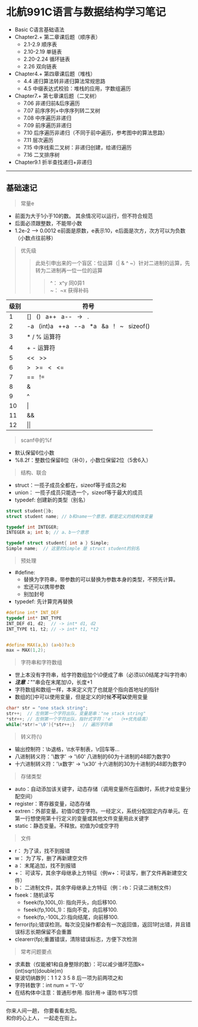 # 北航991C语言与数据结构学习笔记
* Basic C语言基础语法
* Chapter2.+ 第二章课后题（顺序表）
    * 2.1-2.9 顺序表  
    * 2.10-2.19 单链表
    * 2.20-2.24 循环链表
    * 2.26 双向链表
* Chapter4.+ 第四章课后题（堆栈）
    * 4.4 递归算法转非递归算法常规思路
    * 4.5 中缀表达式校验：堆栈的应用，字数组遍历
* Chapter7.+ 第七章课后题（二叉树）
    * 7.06 非递归前&后序遍历
    * 7.07 前序序列+中序序列转二叉树
    * 7.08 中序遍历非递归
    * 7.09 前序遍历非递归
    * 7.10 后序遍历非递归（不同于前中遍历，参考图中的算法思路）
    * 7.11 层次遍历
    * 7.15 中序线索二叉树：非递归创建，给递归遍历
    * 7.16 二叉排序树
* Chapter9.1 折半查找递归+非递归

---

## 基础速记

> 常量e
* 前面为大于1小于10的数。    其余情况可以运行，但不符合规范
* 后面必须跟整数，不能带小数
* 1.2e-2  -->  0.0012   e前面是原数，e表示10，e后面是次方，次方可以为负数（小数点往前移）

> 优先级
>> 此处引申出来的一个盲区：位运算（| & ^ ~）针对二进制的运算，先转为二进制再一位一位的运算
>>> ^： x^y  同0异1<br>
>>> ~： ~x 获得补码

级别|符号
-|-
1|[] &nbsp; () &nbsp; a++ &nbsp; a-- &nbsp; -> &nbsp; .
2|-a &nbsp; (int)a &nbsp; ++a &nbsp; --a &nbsp; *a &nbsp; &a &nbsp; ! &nbsp; ~ &nbsp; sizeof()
3|* / % 运算符
4|+ - 运算符
5|<< &nbsp; >> 
6|> &nbsp; >= &nbsp; < &nbsp; <=
7|== &nbsp; !=
8|&
9|^
10| \||
11|&&
12| \|\||



> scanf中的%f
* 默认保留6位小数
* %8.2f：整数位保留8位（补0），小数位保留2位（5舍6入）

> 结构、联合
* struct：一揽子成员全都在，sizeof等于成员之和
* union： 一揽子成员只能选一个，sizeof等于最大的成员
* typedef: 创建新的类型（别名）
``` c
struct student{}b;
struct student name; // b和name一个意思，都是定义的结构体变量

typedef int INTEGER;
INTEGER a; int b; // a、b一个意思

typedef struct student{ int a } Simple;
Simple name;  // 这里的Simple 是 struct student的别名
```

> 预处理
* #define: 
    * 替换为字符串，带参数的可以替换为参数本身的类型，不预先计算。
    * 宏还可以携带参数
    * 别加封号
* typedef: 先计算完再替换
``` c
#define int* INT_DEF
typedef int* INT_TYPE
INT_DEF d1, d2;  // -> int* d1, d2
INT_TYPE t1, t2; // -> int* t1, *t2


#define MAX(a,b) (a>b)?a:b
max = MAX(1,2);
```

> 字符串和字符数组
* 世上本没有字符串，给字符数组加个\0便成了串（必须以\0结尾才叫字符串）
* ***注意：***""串会在末尾加\0，长度+1
* 字符数组和数组一样，本来定义完了也就是个指向首地址的指针
* 数组的[]中可以使用变量，但是定义的时候**不可以**使用变量
``` c
char* str = "one stack string";
str++;  // 左侧第一个字符出队，变量是串："ne stack string"
*str++; // 左侧第一个字符出队，指针式字符：'e'  （++优先级高）
while(*str!='\0'){*str++;}   // 遍历字符串
```
> 转义符(\\)
* 输出控制符：\b退格，\t水平制表，\r回车等...
* 八进制转义符：'\数字' -> '\60' 八进制的60为十进制的48即为数字0
* 十六进制转义符：'\x数字' -> '\x30' 十六进制的30为十进制的48即为数字0

> 存储类型
* auto：自动添加该关键字，动态存储（调用变量所在函数时，系统才给变量分配空间）
* register：寄存器变量，动态存储
* extren：外部变量。初值0或空字符。一经定义，系统分配固定内存单元。在第一行想使用第十行定义的变量或其他文件变量用此关键字
* static：静态变量。不释放。初值为0或空字符

> 文件
* r： 为了读，找不到报错
* w： 为了写，删了再新建空文件
* a： 末尾追加，找不到报错
* +： 可读写，其余字母继承上方特征（例w+：可读写，删了文件再新建空文件）
* b： 二进制文件，其余字母继承上方特征（例：rb：只读二进制文件）
* fseek：随机读写
    * fseek(fp,100L,0): 指向开头，向后移100.
    * fseek(fp,100L,1)：指向不变，向后移100.
    * fseek(fp,-100L,2):指向结尾，向前移100.
* ferror(fp);错误检测。每次没见操作都会有一次返回值，返回1时出错，并且错误标志长期保留不会重置
* clearerr(fp);重置错误，清除错误标志，方便下次检测

>常考问题要点
* 求素数（仅能被1和自身整除的数）：可以减少循环范围k=(int)sqrt((double)m)
* 斐波切纳数列：1 1 2 3 5 8 后一项为前两项之和
* 字符转数字：int num = '1'-'0'
* 在结构体中注意：普通形参用.  指针用->   谨防书写习惯



---

你来人间一趟， 你要看看太阳。  
和你的心上人， 一起走在街上。